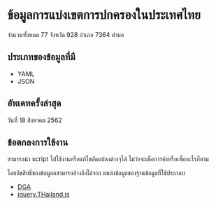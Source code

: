 ข้อมูลการแบ่งเขตการปกครองในประเทศไทย
================================

จำนวนทั้งหมด 77 จังหวัด 928 อำเภอ 7364 ตำบล

ประเภทของข้อมูลที่มี
--------------
* YAML
* JSON

อัพเดทครั้งล่าสุด
------------
วันที่ 18 สิงหาคม 2562


ข้อตกลงการใช้งาน
--------------
สามารถนำ script ไปใช้งานหรือแก้ไขดัดแปลงต่างๆได้ ไม่ว่าจะเพื่อการค้าหรือเพื่ออะไรก็ตาม

โดยลิขสิทธิ์ของข้อมูลลสามารถอ้างอิงได้จาก แหล่งข้อมูลของฐานข้อมูลที่ใช้ประกอบ

* [DGA](https://data.go.th/TermsAndConditions.aspx)
* [jquery.THailand.js](https://github.com/earthchie/jquery.Thailand.js#license)
